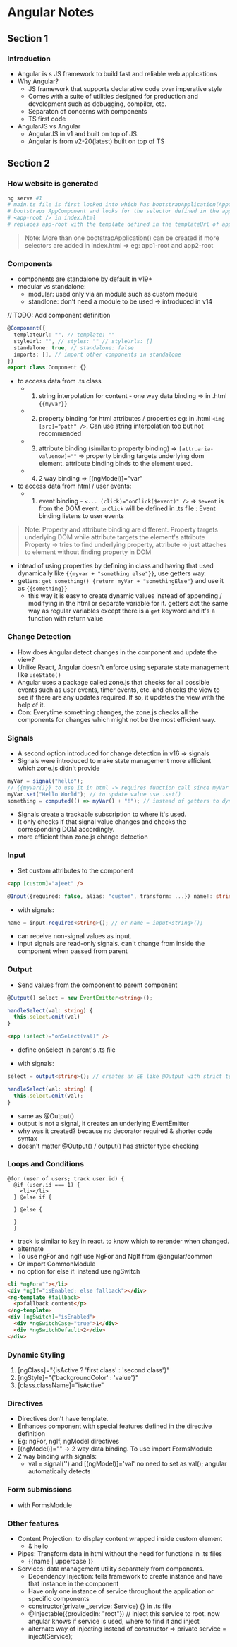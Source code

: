 # Angular Notes

## Section 1

### Introduction

- Angular is s JS framework to build fast and reliable web applications
- Why Angular?
  - JS framework that supports declarative code over imperative style
  - Comes with a suite of utilities designed for production and development such as debugging, compiler, etc.
  - Separaton of concerns with components
  - TS first code
- AngularJS vs Angular
  - AngularJS in v1 and built on top of JS.
  - Angular is from v2-20(latest) built on top of TS

## Section 2

### How website is generated

```bash
ng serve #1
# main.ts file is first looked into which has bootstrapApplication(AppComponent)
# bootstraps AppComponent and looks for the selector defined in the app.component.ts file in the index.html
# <app-root /> in index.html
# replaces app-root with the template defined in the templateUrl of app.component.ts
```

> Note: More than one bootstrapApplication() can be created if more selectors are added in index.html => eg: app1-root and app2-root

### Components

- components are standalone by default in v19+
- modular vs standalone:
  - modular: used only via an module such as custom module
  - standlone: don't need a module to be used -> introduced in v14

// TODO: Add component definition

```ts
@Component({
  templateUrl: "", // template: ""
  styleUrl: "", // styles: "" // styleUrls: []
  standalone: true, // standalone: false
  imports: [], // import other components in standalone
})
export class Component {}
```

- to access data from .ts class
  - 1. string interpolation for content - one way data binding => in .html `{{myvar}}`
  - 2. property binding for html attributes / properties eg: in .html `<img [src]="path" />`. Can use string interpolation too but not recommended
  - 3. attribute binding (similar to property binding) => `[attr.aria-valuenow]=""` => property binding targets underlying dom element. attribute binding binds to the element used.
  - 4. 2 way binding => [(ngModel)]="var"
- to access data from html / user events:
  - 1. event binding - `<... (click)="onClick($event)" />` => `$event` is from the DOM event. `onClick` will be defined in .ts file : Event binding listens to user events

> Note: Property and attribute binding are different. Property targets underlying DOM while attribute targets the element's attribute
> Property -> tries to find underlying property, attribute -> just attaches to element without finding property in DOM

- intead of using properties by defining in class and having that used dynamically like `{{myvar + "something else"}}`, use getters way.
- getters: `get something() {return myVar + "somethingElse"}` and use it as `{{something}}`
  - this way it is easy to create dynamic values instead of appending / modifying in the html or separate variable for it. getters act the same way as regular variables except there is a `get` keyword and it's a function with return value

### Change Detection

- How does Angular detect changes in the component and update the view?
- Unlike React, Angular doesn't enforce using separate state management like `useState()`
- Angular uses a package called zone.js that checks for all possible events such as user events, timer events, etc. and checks the view to see if there are any updates required. If so, it updates the view with the help of it.
- Con: Everytime something changes, the zone.js checks all the components for changes which might not be the most efficient way.

### Signals

- A second option introduced for change detection in v16 => signals
- Signals were introduced to make state management more efficient which zone.js didn't provide

```ts
myVar = signal("hello");
// {{myVar()}} to use it in html -> requires function call since myVar is a signal and not a property
myVar.set("Hello World"); // to update value use .set()
something = computed(() => myVar() + "!"); // instead of getters to dynamically set values of computed properties, use computed which will take a function and generate another signal
```

- Signals create a trackable subscription to where it's used.
- It only checks if that signal value changes and checks the corresponding DOM accordingly.
- more efficient than zone.js change detection

### Input

- Set custom attributes to the component

```html
<app [custom]="ajeet" />
```

```ts
@Input({required: false, alias: "custom", transform: ...}) name!: string; // tells whether required or not with an alias and transform
```

- with signals:

```ts
name = input.required<string>(); // or name = input<string>();
```

- can receive non-signal values as input.
- input signals are read-only signals. can't change from inside the component when passed from parent

### Output

- Send values from the component to parent component

```ts
@Output() select = new EventEmitter<string>();

handleSelect(val: string) {
  this.select.emit(val)
}
```

```html
<app (select)="onSelect(val)" />
```

- define onSelect in parent's .ts file

- with signals:

```ts
select = output<string>(); // creates an EE like @Output with strict type checking

handleSelect(val: string) {
  this.select.emit(val);
}
```

- same as @Output()
- output is not a signal, it creates an underlying EventEmitter
- why was it created? because no decorator required & shorter code syntax
- doesn't matter @Output() / output() has stricter type checking

### Loops and Conditions

```tsx
@for (user of users; track user.id) {
  @if (user.id === 1) {
    <li></li>
  } @else if {

  } @else {

  }
  }
```

- track is similar to key in react. to know which to rerender when changed.
- alternate
- To use ngFor and ngIf use NgFor and NgIf from @angular/common
- Or import CommonModule
- no option for else if. instead use ngSwitch

```html
<li *ngFor=""></li>
<div *ngIf="isEnabled; else fallback"></div>
<ng-template #fallback>
  <p>fallback content</p>
</ng-template>
<div [ngSwitch]="isEnabled">
  <div *ngSwitchCase="true">1</div>
  <div *ngSwitchDefault>2</div>
</div>
```

### Dynamic Styling

1. [ngClass]="{isActive ? 'first class' : 'second class'}"
2. [ngStyle]="{'backgroundColor' : 'value'}"
3. [class.className]="isActive"

### Directives

- Directives don't have template.
- Enhances component with special features defined in the directive definition
- Eg: ngFor, ngIf, ngModel directives
- [(ngModel)]="" -> 2 way data binding. To use import FormsModule
- 2 way binding with signals:
  - val = signal('') and [(ngModel)]='val' no need to set as val(); angular automatically detects

### Form submissions

- <form (ngSubmit)="handleSubmit()"></form> with FormsModule

### Other features

- Content Projection: <ng-content></ng-content> to display content wrapped inside custom element
  - <ng-content></ng-content> & <app>hello</app>
- Pipes: Transform data in html without the need for functions in .ts files
  - {{name | uppercase }}
- Services: data management utility separately from components.
  - Dependency Injection: tells framework to create instance and have that instance in the component
  - Have only one instance of service throughout the application or specific components
  - constructor(private \_service: Service) {} in .ts file
  - @Injectable({providedIn: "root"}) // inject this service to root. now angular knows if service is used, where to find it and inject
  - alternate way of injecting instead of constructor => private service = inject(Service);
